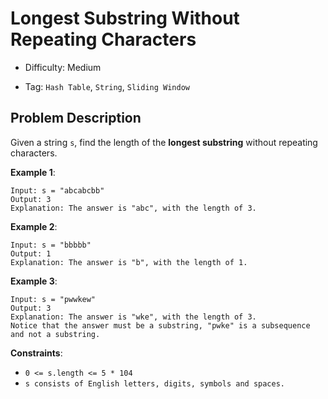 # Longest Substring Without Repeating Characters

- Difficulty: Medium

- Tag: `Hash Table`, `String`, `Sliding Window`

## Problem Description

Given a string `s`, find the length of the **longest substring** without repeating characters.

**Example 1**:

```
Input: s = "abcabcbb"
Output: 3
Explanation: The answer is "abc", with the length of 3.
```

**Example 2**:

```
Input: s = "bbbbb"
Output: 1
Explanation: The answer is "b", with the length of 1.
```

**Example 3**:

```
Input: s = "pwwkew"
Output: 3
Explanation: The answer is "wke", with the length of 3.
Notice that the answer must be a substring, "pwke" is a subsequence and not a substring.
```

**Constraints**:

- `0 <= s.length <= 5 * 104`
- `s consists of English letters, digits, symbols and spaces.`